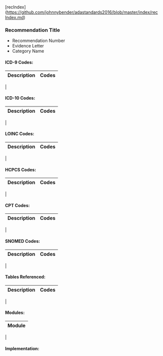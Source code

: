 [recIndex] (https://github.com/johnnybender/adastandards2016/blob/master/index/recIndex.md)

### **Recommendation Title**
* Recommendation Number
* Evidence Letter
* Category Name

#### ICD-9 Codes:

Description | Codes
----------- | -----
|

#### ICD-10 Codes:

Description | Codes
----------- | -----
|

#### LOINC Codes:

Description | Codes
----------- | -----
|

#### HCPCS Codes:

Description | Codes
----------- | -----
|

#### CPT Codes:

Description | Codes
----------- | -----
|

#### SNOMED Codes:

Description | Codes
----------- | -----
|
#### Tables Referenced:

Description | Codes
----------- | -----
|

#### Modules:

Module |
------ |
|

#### Implementation:
